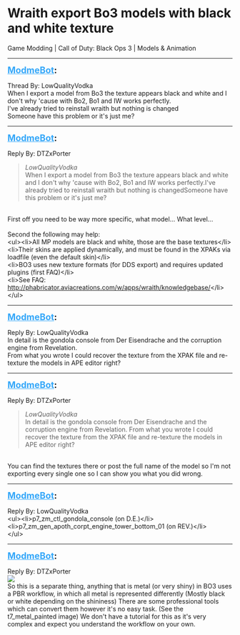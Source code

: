 # Wraith export Bo3 models with black and white texture
Game Modding | Call of Duty: Black Ops 3 | Models & Animation

---
<strong style="font-size: 1.4em;"><span style="text-decoration: underline;text-decoration-color: #34a7f9;"><span style="color:#34a7f9;">ModmeBot</span></span>:</strong>

<p>Thread By: LowQualityVodka<br />When I export a model from Bo3 the texture appears black and white and I don&#39;t why &#39;cause with Bo2, Bo1 and IW works perfectly.<br />I&#39;ve already tried to reinstall wraith but nothing is changed<br />Someone have this problem or it&#39;s just me?</p>

---
<strong style="font-size: 1.4em;"><span style="text-decoration: underline;text-decoration-color: #34a7f9;"><span style="color:#34a7f9;">ModmeBot</span></span>:</strong>

<p>Reply By: DTZxPorter<br /><blockquote><em>LowQualityVodka</em><br />When I export a model from Bo3 the texture appears black and white and I don&#39;t why &#39;cause with Bo2, Bo1 and IW works perfectly.I&#39;ve already tried to reinstall wraith but nothing is changedSomeone have this problem or it&#39;s just me?</blockquote><br /> First off you need to be way more specific, what model... What level...<br /> <br />Second the following may help:<br />&lt;ul&gt;&lt;li&gt;All MP models are black and white, those are the base textures&lt;/li&gt;<br />&lt;li&gt;Their skins are applied dynamically, and must be found in the XPAKs via loadfile (even the default skin)&lt;/li&gt;<br />&lt;li&gt;BO3 uses new texture formats (for DDS export) and requires updated plugins (first FAQ)&lt;/li&gt;<br />&lt;li&gt;See FAQ: <a href="http://phabricator.aviacreations.com/w/apps/wraith/knowledgebase/">http://phabricator.aviacreations.com/w/apps/wraith/knowledgebase/</a>&lt;/li&gt;<br />&lt;/ul&gt;</p>

---
<strong style="font-size: 1.4em;"><span style="text-decoration: underline;text-decoration-color: #34a7f9;"><span style="color:#34a7f9;">ModmeBot</span></span>:</strong>

<p>Reply By: LowQualityVodka<br />In detail is the gondola console from Der Eisendrache and the corruption engine from Revelation.<br />From what you wrote I could recover the texture from the XPAK file and re-texture the models in APE editor right?</p>

---
<strong style="font-size: 1.4em;"><span style="text-decoration: underline;text-decoration-color: #34a7f9;"><span style="color:#34a7f9;">ModmeBot</span></span>:</strong>

<p>Reply By: DTZxPorter<br /><blockquote><em>LowQualityVodka</em><br />In detail is the gondola console from Der Eisendrache and the corruption engine from Revelation. From what you wrote I could recover the texture from the XPAK file and re-texture the models in APE editor right?  </blockquote><br /> You can find the textures there or post the full name of the model so I&#39;m not exporting every single one so I can show you what you did wrong.</p>

---
<strong style="font-size: 1.4em;"><span style="text-decoration: underline;text-decoration-color: #34a7f9;"><span style="color:#34a7f9;">ModmeBot</span></span>:</strong>

<p>Reply By: LowQualityVodka<br />&lt;ul&gt;&lt;li&gt;p7_zm_ctl_gondola_console (on D.E.)&lt;/li&gt;<br />&lt;li&gt;p7_zm_gen_apoth_corpt_engine_tower_bottom_01 (on REV.)&lt;/li&gt;<br />&lt;/ul&gt;</p>

---
<strong style="font-size: 1.4em;"><span style="text-decoration: underline;text-decoration-color: #34a7f9;"><span style="color:#34a7f9;">ModmeBot</span></span>:</strong>

<p>Reply By: DTZxPorter<br /><img style="max-width: 500px;" src="http://i.imgur.com/2dMkLCp.png"><br />So this is a separate thing, anything that is metal (or very shiny) in BO3 uses a PBR workflow, in which all metal is represented differently (Mostly black or white depending on the shininess) There are some professional tools which can convert them however it&#39;s no easy task. (See the t7_metal_painted image) We don&#39;t have a tutorial for this as it&#39;s very complex and expect you understand the workflow on your own.</p>
